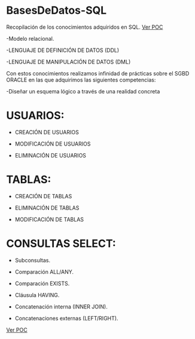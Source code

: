 # BasesDeDatos-SQL
Recopilación de los conocimientos adquiridos en SQL. [Ver POC](https://github.com/santirn/BasesDeDatos-SQL/edit/master/ConsultasDeEjemploSQL.md)
 
-Modelo relacional. 

-LENGUAJE DE DEFINICIÓN DE DATOS (DDL) 

-LENGUAJE DE MANIPULACIÓN DE DATOS (DML) 


Con estos conocimientos realizamos infinidad de prácticas sobre el SGBD ORACLE en las que adquirimos las siguientes competencias: 

-Diseñar un esquema lógico a través de una realidad concreta

# USUARIOS:
- CREACIÓN DE USUARIOS

- MODIFICACIÓN DE USUARIOS

- ELIMINACIÓN DE USUARIOS

# TABLAS:
- CREACIÓN DE TABLAS

- ELIMINACIÓN DE TABLAS

- MODIFICACIÓN DE TABLAS

# CONSULTAS SELECT:
- Subconsultas.

- Comparación ALL/ANY.

- Comparación EXISTS.

- Cláusula HAVING.

- Concatenación interna (INNER JOIN).

- Concatenaciones externas (LEFT/RIGHT).

[Ver POC](https://github.com/santirn/BasesDeDatos-SQL/edit/master/ConsultasDeEjemploSQL.md)
